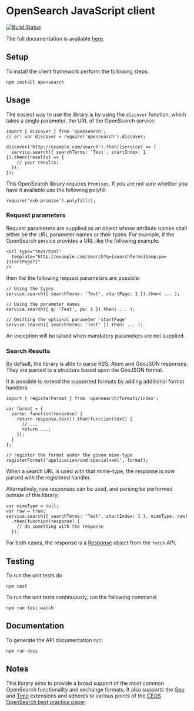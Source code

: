# OpenSearch JavaScript client

[![Build Status](https://travis-ci.org/eoxc/opensearch.svg?branch=master)](https://travis-ci.org/eoxc/opensearch)


The full documentation is available [here](http://eoxc.github.io/opensearch/).

## Setup

To install the client framework perform the following steps:

    npm install opensearch

## Usage

The easiest way to use the library is by using the `discover` function, which
takes a single parameter, the URL of the OpenSearch service:

    import { discover } from 'opensearch';
    // or: var discover = require('opensearch').discover;

    discover('http://example.com/search').then((service) => {
      service.search({ searchTerms: 'Test', startIndex: 1 }).then((results) => {
        // your results:
      });
    });


This OpenSearch library requires `Promises`. If you are not sure whether you
have it available use the following polyfill:

    require('es6-promise').polyfill();

### Request parameters

Request parameters are supplied as an object whose attribute names shall either
be the URL parameter names or their types. For example, if the OpenSearch
service provides a URL like the following example:

    <Url type="text/html"
      template="http://example.com/search?q={searchTerms}&amp;pw={startPage?}"
    />

then the the following request parameters are possible:

    // Using the types
    service.search({ searchTerms: 'Test', startPage: 1 }).then( ... );

    // Using the parameter names
    service.search({ q: 'Test', pw: 1 }).then( ... );

    // Omitting the optional parameter 'startPage'
    service.search({ searchTerms: 'Test' }).then( ... );

An exception will be raised when mandatory parameters are not supplied.

### Search Results

By default, the library is able to parse RSS, Atom and GeoJSON responses. They
are parsed to a structure based upon the GeoJSON format.

It is possible to extend the supported formats by adding additional format
handlers:

    import { registerFormat } from 'opensearch/formats/index';

    var format = {
      parse: function(response) {
        return response.text().then(function(text) {
          // ...
          return ...;
        });
      }
    };

    // register the format under the given mime-type
    registerFormat('application/vnd.special+xml', format);

When a search URL is used with that mime-type, the response is now parsed with
the registered handler.

Alternatively, raw responses can be used, and parsing be performed outside of
this library:

    var mimeType = null;
    var raw = true;
    service.search({ searchTerms: 'Test', startIndex: 1 }, mimeType, raw)
      .then(function(response) {
        // do something with the response
      });

For both cases, the response is a
[Response](https://developer.mozilla.org/en-US/docs/Web/API/Response) object
from the `fetch` API.

## Testing

To run the unit tests do

    npm test

To run the unit tests continuously, run the following command:

    npm run test:watch

## Documentation

To generate the API documentation run:

    npm run docs

## Notes

This library aims to provide a broad support of the most common OpenSearch
functionality and exchange formats. It also supports the
[Geo](http://www.opensearch.org/Specifications/OpenSearch/Extensions/Geo/1.0/Draft_1) and
[Time](http://www.opensearch.org/Specifications/OpenSearch/Extensions/Time/1.0/Draft_1) extensions and adheres to various points of the
[CEOS OpenSearch best practice paper](http://ceos.org/document_management/Working_Groups/WGISS/Interest_Groups/OpenSearch/CEOS-OPENSEARCH-BP-V1.1-Final.pdf).
